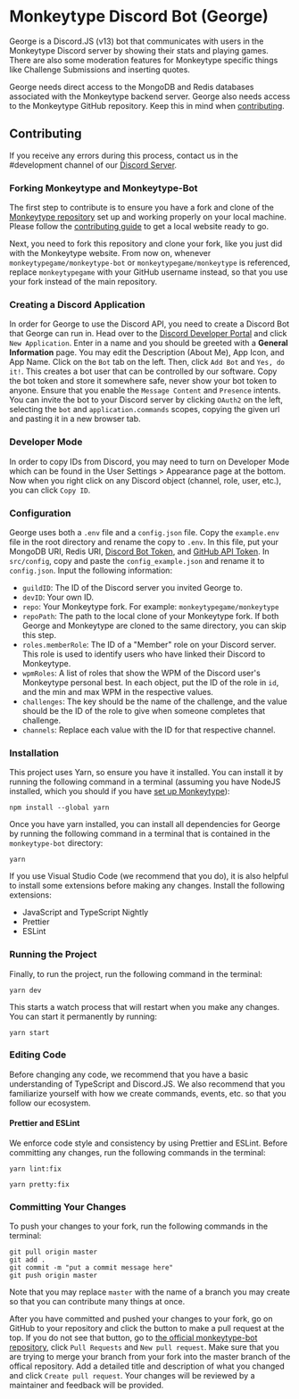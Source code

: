 # Monkeytype Discord Bot (George)

George is a Discord.JS (v13) bot that communicates with users in the Monkeytype Discord server by showing their stats and playing games. There are also some moderation features for Monkeytype specific things like Challenge Submissions and inserting quotes.

George needs direct access to the MongoDB and Redis databases associated with the Monkeytype backend server. George also needs access to the Monkeytype GitHub repository. Keep this in mind when [contributing](#contributing).

## Contributing

If you receive any errors during this process, contact us in the #development channel of our [Discord Server](https://discord.com/invite/monkeytype).

### Forking Monkeytype and Monkeytype-Bot

The first step to contribute is to ensure you have a fork and clone of the [Monkeytype repository](https://github.com/monkeytypegame/monkeytype) set up and working properly on your local machine. Please follow the [contributing guide](https://github.com/monkeytypegame/monkeytype/blob/master/CONTRIBUTING.md) to get a local website ready to go.

Next, you need to fork this repository and clone your fork, like you just did with the Monkeytype website. From now on, whenever `monkeytypegame/monkeytype-bot` or `monkeytypegame/monkeytype` is referenced, replace `monkeytypegame` with your GitHub username instead, so that you use your fork instead of the main repository.

### Creating a Discord Application

In order for George to use the Discord API, you need to create a Discord Bot that George can run in. Head over to the [Discord Developer Portal](https://discord.com/developers/applications/) and click `New Application`. Enter in a name and you should be greeted with a **General Information** page. You may edit the Description (About Me), App Icon, and App Name. Click on the `Bot` tab on the left. Then, click `Add Bot` and `Yes, do it!`. This creates a bot user that can be controlled by our software. Copy the bot token and store it somewhere safe, never show your bot token to anyone. Ensure that you enable the `Message Content` and `Presence` intents. You can invite the bot to your Discord server by clicking `OAuth2` on the left, selecting the `bot` and `application.commands` scopes, copying the given url and pasting it in a new browser tab.

### Developer Mode

In order to copy IDs from Discord, you may need to turn on Developer Mode which can be found in the User Settings > Appearance page at the bottom. Now when you right click on any Discord object (channel, role, user, etc.), you can click `Copy ID`.

### Configuration

George uses both a `.env` file and a `config.json` file. Copy the `example.env` file in the root directory and rename the copy to `.env`. In this file, put your MongoDB URI, Redis URI, [Discord Bot Token](#creating-a-discord-application), and [GitHub API Token](https://docs.github.com/en/enterprise-server@3.4/authentication/keeping-your-account-and-data-secure/creating-a-personal-access-token). In `src/config`, copy and paste the `config_example.json` and rename it to `config.json`.
Input the following information:

 - `guildID`: The ID of the Discord server you invited George to.
 - `devID`: Your own ID.
 - `repo`: Your Monkeytype fork. For example: `monkeytypegame/monkeytype`
 - `repoPath`: The path to the local clone of your Monkeytype fork. If both George and Monkeytype are cloned to the same directory, you can skip this step.
 - `roles.memberRole`: The ID of a "Member" role on your Discord server. This role is used to identify users who have linked their Discord to Monkeytype.
 - `wpmRoles`: A list of roles that show the WPM of the Discord user's Monkeytype personal best. In each object, put the ID of the role in `id`, and the min and max WPM in the respective values.
 - `challenges`: The key should be the name of the challenge, and the value should be the ID of the role to give when someone completes that challenge.
 - `channels`: Replace each value with the ID for that respective channel.

### Installation

This project uses Yarn, so ensure you have it installed. You can install it by running the following command in a terminal (assuming you have NodeJS installed, which you should if you have [set up Monkeytype](#forking-monkeytype-and-monkeytype-bot)):

```
npm install --global yarn
```

Once you have yarn installed, you can install all dependencies for George by running the following command in a terminal that is contained in the `monkeytype-bot` directory:

```
yarn
```

If you use Visual Studio Code (we recommend that you do), it is also helpful to install some extensions before making any changes. Install the following extensions:

 - JavaScript and TypeScript Nightly
 - Prettier
 - ESLint

### Running the Project

Finally, to run the project, run the following command in the terminal:

```
yarn dev
```

This starts a watch process that will restart when you make any changes. You can start it permanently by running:

```
yarn start
```

### Editing Code

Before changing any code, we recommend that you have a basic understanding of TypeScript and Discord.JS. We also recommend that you familiarize yourself with how we create commands, events, etc. so that you follow our ecosystem.

#### Prettier and ESLint
We enforce code style and consistency by using Prettier and ESLint. Before committing any changes, run the following commands in the terminal:

```
yarn lint:fix
```
```
yarn pretty:fix
```

### Committing Your Changes

To push your changes to your fork, run the following commands in the terminal:

```
git pull origin master
git add .
git commit -m "put a commit message here"
git push origin master
```

Note that you may replace `master` with the name of a branch you may create so that you can contribute many things at once.

After you have committed and pushed your changes to your fork, go on GitHub to your repository and click the button to make a pull request at the top. If you do not see that button, go to [the official monkeytype-bot repository](https://github.com/monkeytypegame/monkeytype-bot), click `Pull Requests` and `New pull request`. Make sure that you are trying to merge your branch from your fork into the master branch of the offical repository. Add a detailed title and description of what you changed and click `Create pull request`. Your changes will be reviewed by a maintainer and feedback will be provided.
